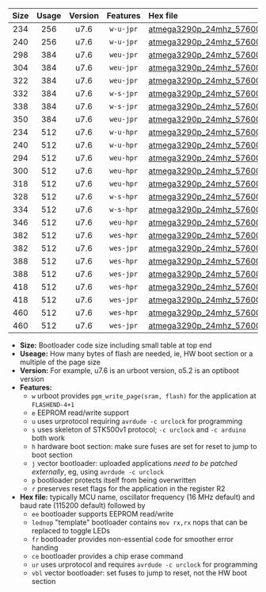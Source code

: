 |Size|Usage|Version|Features|Hex file|
|:-:|:-:|:-:|:-:|:--|
|234|256|u7.6|`w-u-jpr`|[atmega3290p_24mhz_57600bps_ur_vbl.hex](https://raw.githubusercontent.com/stefanrueger/urboot/main/atmega3290p_24mhz_57600bps_ur_vbl.hex)|
|240|256|u7.6|`w-u-jpr`|[atmega3290p_24mhz_57600bps_lednop_ur_vbl.hex](https://raw.githubusercontent.com/stefanrueger/urboot/main/atmega3290p_24mhz_57600bps_lednop_ur_vbl.hex)|
|298|384|u7.6|`weu-jpr`|[atmega3290p_24mhz_57600bps_ee_ur_vbl.hex](https://raw.githubusercontent.com/stefanrueger/urboot/main/atmega3290p_24mhz_57600bps_ee_ur_vbl.hex)|
|304|384|u7.6|`weu-jpr`|[atmega3290p_24mhz_57600bps_ee_lednop_ur_vbl.hex](https://raw.githubusercontent.com/stefanrueger/urboot/main/atmega3290p_24mhz_57600bps_ee_lednop_ur_vbl.hex)|
|322|384|u7.6|`weu-jpr`|[atmega3290p_24mhz_57600bps_ee_lednop_fr_ur_vbl.hex](https://raw.githubusercontent.com/stefanrueger/urboot/main/atmega3290p_24mhz_57600bps_ee_lednop_fr_ur_vbl.hex)|
|332|384|u7.6|`w-s-jpr`|[atmega3290p_24mhz_57600bps_vbl.hex](https://raw.githubusercontent.com/stefanrueger/urboot/main/atmega3290p_24mhz_57600bps_vbl.hex)|
|338|384|u7.6|`w-s-jpr`|[atmega3290p_24mhz_57600bps_lednop_vbl.hex](https://raw.githubusercontent.com/stefanrueger/urboot/main/atmega3290p_24mhz_57600bps_lednop_vbl.hex)|
|350|384|u7.6|`weu-jpr`|[atmega3290p_24mhz_57600bps_ee_lednop_fr_ce_ur_vbl.hex](https://raw.githubusercontent.com/stefanrueger/urboot/main/atmega3290p_24mhz_57600bps_ee_lednop_fr_ce_ur_vbl.hex)|
|234|512|u7.6|`w-u-hpr`|[atmega3290p_24mhz_57600bps_ur.hex](https://raw.githubusercontent.com/stefanrueger/urboot/main/atmega3290p_24mhz_57600bps_ur.hex)|
|240|512|u7.6|`w-u-hpr`|[atmega3290p_24mhz_57600bps_lednop_ur.hex](https://raw.githubusercontent.com/stefanrueger/urboot/main/atmega3290p_24mhz_57600bps_lednop_ur.hex)|
|294|512|u7.6|`weu-hpr`|[atmega3290p_24mhz_57600bps_ee_ur.hex](https://raw.githubusercontent.com/stefanrueger/urboot/main/atmega3290p_24mhz_57600bps_ee_ur.hex)|
|300|512|u7.6|`weu-hpr`|[atmega3290p_24mhz_57600bps_ee_lednop_ur.hex](https://raw.githubusercontent.com/stefanrueger/urboot/main/atmega3290p_24mhz_57600bps_ee_lednop_ur.hex)|
|318|512|u7.6|`weu-hpr`|[atmega3290p_24mhz_57600bps_ee_lednop_fr_ur.hex](https://raw.githubusercontent.com/stefanrueger/urboot/main/atmega3290p_24mhz_57600bps_ee_lednop_fr_ur.hex)|
|328|512|u7.6|`w-s-hpr`|[atmega3290p_24mhz_57600bps.hex](https://raw.githubusercontent.com/stefanrueger/urboot/main/atmega3290p_24mhz_57600bps.hex)|
|334|512|u7.6|`w-s-hpr`|[atmega3290p_24mhz_57600bps_lednop.hex](https://raw.githubusercontent.com/stefanrueger/urboot/main/atmega3290p_24mhz_57600bps_lednop.hex)|
|346|512|u7.6|`weu-hpr`|[atmega3290p_24mhz_57600bps_ee_lednop_fr_ce_ur.hex](https://raw.githubusercontent.com/stefanrueger/urboot/main/atmega3290p_24mhz_57600bps_ee_lednop_fr_ce_ur.hex)|
|382|512|u7.6|`wes-hpr`|[atmega3290p_24mhz_57600bps_ee.hex](https://raw.githubusercontent.com/stefanrueger/urboot/main/atmega3290p_24mhz_57600bps_ee.hex)|
|382|512|u7.6|`wes-jpr`|[atmega3290p_24mhz_57600bps_ee_vbl.hex](https://raw.githubusercontent.com/stefanrueger/urboot/main/atmega3290p_24mhz_57600bps_ee_vbl.hex)|
|388|512|u7.6|`wes-hpr`|[atmega3290p_24mhz_57600bps_ee_lednop.hex](https://raw.githubusercontent.com/stefanrueger/urboot/main/atmega3290p_24mhz_57600bps_ee_lednop.hex)|
|388|512|u7.6|`wes-jpr`|[atmega3290p_24mhz_57600bps_ee_lednop_vbl.hex](https://raw.githubusercontent.com/stefanrueger/urboot/main/atmega3290p_24mhz_57600bps_ee_lednop_vbl.hex)|
|418|512|u7.6|`wes-hpr`|[atmega3290p_24mhz_57600bps_ee_lednop_fr.hex](https://raw.githubusercontent.com/stefanrueger/urboot/main/atmega3290p_24mhz_57600bps_ee_lednop_fr.hex)|
|418|512|u7.6|`wes-jpr`|[atmega3290p_24mhz_57600bps_ee_lednop_fr_vbl.hex](https://raw.githubusercontent.com/stefanrueger/urboot/main/atmega3290p_24mhz_57600bps_ee_lednop_fr_vbl.hex)|
|460|512|u7.6|`wes-hpr`|[atmega3290p_24mhz_57600bps_ee_lednop_fr_ce.hex](https://raw.githubusercontent.com/stefanrueger/urboot/main/atmega3290p_24mhz_57600bps_ee_lednop_fr_ce.hex)|
|460|512|u7.6|`wes-jpr`|[atmega3290p_24mhz_57600bps_ee_lednop_fr_ce_vbl.hex](https://raw.githubusercontent.com/stefanrueger/urboot/main/atmega3290p_24mhz_57600bps_ee_lednop_fr_ce_vbl.hex)|

- **Size:** Bootloader code size including small table at top end
- **Useage:** How many bytes of flash are needed, ie, HW boot section or a multiple of the page size
- **Version:** For example, u7.6 is an urboot version, o5.2 is an optiboot version
- **Features:**
  + `w` urboot provides `pgm_write_page(sram, flash)` for the application at `FLASHEND-4+1`
  + `e` EEPROM read/write support
  + `u` uses urprotocol requiring `avrdude -c urclock` for programming
  + `s` uses skeleton of STK500v1 protocol; `-c urclock` and `-c arduino` both work
  + `h` hardware boot section: make sure fuses are set for reset to jump to boot section
  + `j` vector bootloader: uploaded applications *need to be patched externally*, eg, using `avrdude -c urclock`
  + `p` bootloader protects itself from being overwritten
  + `r` preserves reset flags for the application in the register R2
- **Hex file:** typically MCU name, oscillator frequency (16 MHz default) and baud rate (115200 default) followed by
  + `ee` bootloader supports EEPROM read/write
  + `lednop` "template" bootloader contains `mov rx,rx` nops that can be replaced to toggle LEDs
  + `fr` bootloader provides non-essential code for smoother error handing
  + `ce` bootloader provides a chip erase command
  + `ur` uses urprotocol and requires `avrdude -c urclock` for programming
  + `vbl` vector bootloader: set fuses to jump to reset, not the HW boot section
